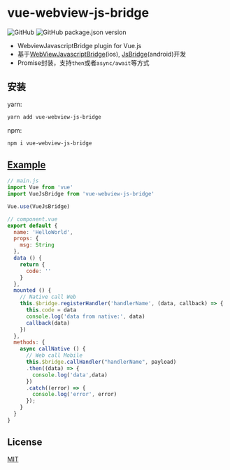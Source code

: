 # vue-webview-js-bridge

![GitHub](https://img.shields.io/github/license/kntt/vue-js-bridge.svg)
![GitHub package.json version](https://img.shields.io/github/package-json/v/kntt/vue-js-bridge.svg)

- WebviewJavascriptBridge plugin for Vue.js
- 基于[WebViewJavascriptBridge](https://github.com/marcuswestin/WebViewJavascriptBridge)(ios), [JsBridge](https://github.com/lzyzsd/JsBridge)(android)开发
- Promise封装，支持`then`或者`async/await`等方式

## 安装

yarn:

```bash
yarn add vue-webview-js-bridge
```

npm:

```bash
npm i vue-webview-js-bridge
```

## [Example](https://github.com/Kntt/vue-js-bridge/tree/dev/example/client)

```js
// main.js
import Vue from 'vue'
import VueJsBridge from 'vue-webview-js-bridge'

Vue.use(VueJsBridge)

// component.vue
export default {
  name: 'HelloWorld',
  props: {
    msg: String
  },
  data () {
    return {
      code: ''
    }
  },
  mounted () {
    // Native call Web
    this.$bridge.registerHandler('handlerName', (data, callback) => {
      this.code = data
      console.log('data from native:', data)
      callback(data)
    })
  },
  methods: {
    async callNative () {
      // Web call Mobile
      this.$bridge.callHandler("handlerName", payload)
      .then((data) => {
        console.log('data',data)
      })
      .catch((error) => {
        console.log('error', error)
      });
    }
  }
}
```

<!-- ## TypeScript 支持
### main.ts
```ts
// ...
import VueJsBridge, { pluginOption } from 'vue-webview-js-bridge'

interface Payload<T = any> {
  type: string
  data?: T
}
interface Response<T = any> {
  code: number
  data?: T
}

const option:pluginOption<Payload, Response> = {
  debug: true,
  nativeHandlerName: 'testObjcCallback',
  mock: false,
  mockHandler (payload, next) {
    next(Object.assign({ code: 200 }, {
      data: 'code from native'
    }))
  }
}

Vue.use(VueJsBridge, option)
// ...
```
### component.vue
```ts
import { Vue, Component, Prop } from 'vue-property-decorator'

interface Payload<T = any> {
  type: string
  data?: T
}

interface Response<T = any> {
  code: number
  data?: T
}
@Component
export default class HelloWorld extends Vue {
  @Prop({ default: '' }) private msg!: string
  code: string = ''
  mounted () {
    this.$bridge.registerHandler<string, object>('testJavascriptHandler', (data, callback) => {
      this.code = data
      console.log('data from native:', data)
      const responseData:object = { 'Javascript Says': 'Right back atcha!' }
      console.log('JS responding with', responseData)
      callback(responseData)
    })
  }
  private async callNative () {
    try {
      let res = await this.$bridge.callHandler<Payload<object>, Response<string>>({
        type: 'optionType',
        data: {
          name: 'optionData'
        }
      })
      this.code = res.data
    } catch (error) {
      console.log('error', error)
    }
  }
}
```

## 配置参数(Options)
### debug
- type: boolean
- default: `true`
- description: 输出调用信息

### delay
- type: number
- default: `200`
- description: 由于birdge初始化需要时间导致的registerHandler失败的处理，延时调用时间，单位`ms`
> native调用前端注册的方法最好也要延时处理，避免前端还未注册时候native调用导致的问题

### nativeHandlerName
- type: string, 必填项
- default: `'nativeHandler'`
- description: 和原生开发人员协商的nativeHandlerName

### mock
- type: boolean
- default: `true`
- description: 开发阶段是否开启mock服务，需要配合mockHandler使用，两者都设置的情况下mock生效

### mockHandler
- type: Function
- default: `null`
- description: 开发阶段mockHandler服务，需要配合mock使用，两者都设置的情况下mock生效. 是一个函数，第一个参数接收payload, 第二个参数接受bridge回调函数
```js
mockHandler (payload, next) {
  // mock by payload
  // switch(payload) {
  //  case 1:
  //    next(mockData)
  //    break
  //    ...
  // }
  // call next(data) to mock data
}
``` -->

<!-- ## 提供的方法(Methods)
### registerHandler
- description：注册一个bridge提供给原生开发者调用，第一个参数name(和原生开发者协商好的bridgeName)，第二个参数callback函数，
- callback: callback函数接收两个参数，第一个参数是native传来的数据data，第二个参数是原生传来的responseCallback，当需要时通知native我们的状态
```js
this.$bridge.registerHandler('testJavascriptHandler', (data, callback) => {
  this.code = data
  console.log('data from native:', data)
  const responseData = { 'Javascript Says':'Right back atcha!' }
  console.log('JS responding with', responseData)
  callback(responseData)
})
```

### callHandler
- description: 接受一个参数payload（和原生开发人员协商格式）例如：
```js
  this.$bridge.callHandler({
    type: 'optionType', // 标识调用native的功能
    data: { // 传到native的数据
      name: 'optionData'
    }
  })
```

## Todo

* [ ] 增加单元测试
* [x] 增加 TypeScript types 支持 -->

## License

[MIT](http://opensource.org/licenses/MIT)